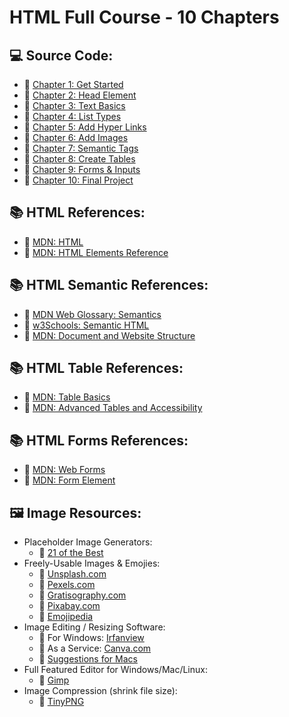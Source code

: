 # HTML Full Course - 10 Chapters

## 💻 Source Code:

- 🔗 [Chapter 1: Get Started](https://github.com/kanishkasubash/frontend-web-development/blob/master/html-full-course/lesson_01/index.html)
- 🔗 [Chapter 2: Head Element](https://github.com/kanishkasubash/frontend-web-development/blob/master/html-full-course/lesson_02/index.html)
- 🔗 [Chapter 3: Text Basics](https://github.com/kanishkasubash/frontend-web-development/blob/master/html-full-course/lesson_03/index.html)
- 🔗 [Chapter 4: List Types](https://github.com/kanishkasubash/frontend-web-development/blob/master/html-full-course/lesson_04/index.html)
- 🔗 [Chapter 5: Add Hyper Links](https://github.com/kanishkasubash/frontend-web-development/blob/master/html-full-course/lesson_05/index.html)
- 🔗 [Chapter 6: Add Images](https://github.com/kanishkasubash/frontend-web-development/blob/master/html-full-course/lesson_06/index.html)
- 🔗 [Chapter 7: Semantic Tags](https://github.com/kanishkasubash/frontend-web-development/blob/master/html-full-course/lesson_07/index.html)
- 🔗 [Chapter 8: Create Tables](https://github.com/kanishkasubash/frontend-web-development/blob/master/html-full-course/lesson_08/index.html)
- 🔗 [Chapter 9: Forms & Inputs](https://github.com/kanishkasubash/frontend-web-development/blob/master/html-full-course/lesson_09/index.html)
- 🔗 [Chapter 10: Final Project](https://github.com/kanishkasubash/frontend-web-development/blob/master/html-full-course/final_project/index.html)

## 📚 HTML References: 
- 🔗 [MDN: HTML](https://developer.mozilla.org/en-US/docs/Web/HTML)
- 🔗 [MDN: HTML Elements Reference](https://developer.mozilla.org/en-US/docs/Web/HTML/Element)

## 📚 HTML Semantic References: 
- 🔗 [MDN Web Glossary: Semantics](https://developer.mozilla.org/en-US/docs/Glossary/Semantics)
- 🔗 [w3Schools: Semantic HTML](https://www.w3schools.com/html/html5_semantic_elements.asp)
- 🔗 [MDN: Document and Website Structure](https://developer.mozilla.org/en-US/docs/Learn/HTML/Introduction_to_HTML/Document_and_website_structure)

## 📚 HTML Table References: 
- 🔗 [MDN: Table Basics](https://developer.mozilla.org/en-US/docs/Learn/HTML/Tables/Basics)
- 🔗 [MDN: Advanced Tables and Accessibility](https://developer.mozilla.org/en-US/docs/Learn/HTML/Tables/Advanced)

## 📚 HTML Forms References: 
- 🔗 [MDN: Web Forms](https://developer.mozilla.org/en-US/docs/Learn/Forms)
- 🔗 [MDN: Form Element](https://developer.mozilla.org/en-US/docs/Web/HTML/Element/form)

## 🖼️ Image Resources:
- Placeholder Image Generators:
    - 🔗 [21 of the Best](https://loremipsum.io/21-of-the-best-placeholder-image-generators/)
- Freely-Usable Images & Emojies: 
    - 🔗 [Unsplash.com](https://unsplash.com/)
    - 🔗 [Pexels.com](https://www.pexels.com/)
    - 🔗 [Gratisography.com](https://gratisography.com/)
    - 🔗 [Pixabay.com](https://pixabay.com/)
    - 🔗 [Emojipedia](https://emojipedia.org/taco/)
- Image Editing / Resizing Software: 
    - 🔗 For Windows: [Irfanview](https://www.irfanview.com/)
    - 🔗 As a Service: [Canva.com](https://www.canva.com/)
    - 🔗 [Suggestions for Macs](https://www.cleverfiles.com/howto/top-5-photo-editing-apps-mac.html)
- Full Featured Editor for Windows/Mac/Linux: 
    - 🔗 [Gimp](https://www.gimp.org/)
- Image Compression (shrink file size): 
    - 🔗 [TinyPNG](https://tinypng.com/)